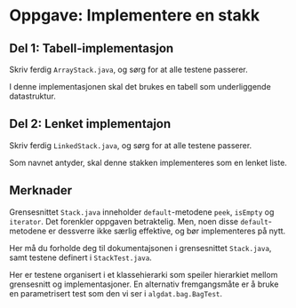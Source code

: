 Oppgave: Implementere en stakk
===================================

Del 1: Tabell-implementasjon
-------------------------------

Skriv ferdig `ArrayStack.java`, og sørg for at alle testene passerer.

I denne implementasjonen skal det brukes en tabell som underliggende datastruktur.

Del 2: Lenket implementajon
------------------------------

Skriv ferdig `LinkedStack.java`, og sørg for at alle testene passerer.

Som navnet antyder, skal denne stakken implementeres som en lenket liste.

Merknader
-----------------
Grensesnittet `Stack.java` inneholder `default`-metodene `peek`, `isEmpty` og `iterator`. Det forenkler oppgaven betraktelig. Men, noen disse `default`-metodene er dessverre ikke særlig effektive, og bør implementeres på nytt.


Her må du forholde deg til dokumentajsonen i grensesnittet `Stack.java`, samt testene definert i `StackTest.java`.

Her er testene organisert i et klassehierarki som speiler hierarkiet mellom grensesnitt og implementasjoner. En alternativ fremgangsmåte er å bruke en parametrisert test som den vi ser i `algdat.bag.BagTest`.

